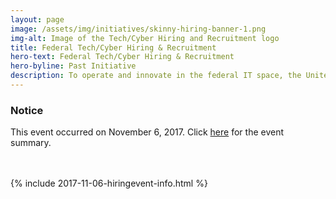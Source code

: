```yaml
---
layout: page
image: /assets/img/initiatives/skinny-hiring-banner-1.png
img-alt: Image of the Tech/Cyber Hiring and Recruitment logo
title: Federal Tech/Cyber Hiring & Recruitment
hero-text: Federal Tech/Cyber Hiring & Recruitment
hero-byline: Past Initiative
description: To operate and innovate in the federal IT space, the United States Federal Government must continue to invest in recruiting the necessary talent. The Federal Government must compete to recruit IT talent needed to defend the nation’s infrastructure, deliver digital services to the American people, and modernize the Federal Government’s IT systems and operations.
---
```

<div class="usa-alert usa-alert-info" >
  <div class="usa-alert-body">
    <h3 class="usa-alert-heading">Notice</h3>
    <p class="usa-alert-text">This event occurred on November 6, 2017. Click <a href="https://www.cio.gov/2018/02/02/preliminary-results-of-the-cio-councils-government-wide-hiring-event-demonstrate-effectiveness-of-cxo-collaboration/">here</a> for the event summary.</p>
  </div>
</div>
<br>
<br>
{% include 2017-11-06-hiringevent-info.html %}

